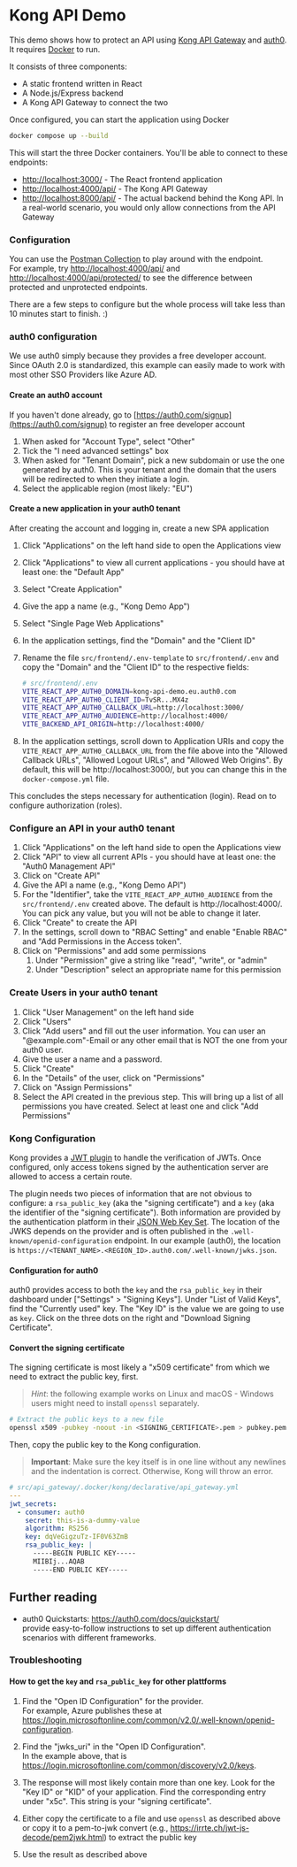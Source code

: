 # Kong API Demo

This demo shows how to protect an API using [Kong API Gateway](https://docs.konghq.com/gateway/latest/) and [auth0](https://auth0.com/). It requires [Docker](https://www.docker.com/) to run.

It consists of three components:

- A static frontend written in React
- A Node.js/Express backend
- A Kong API Gateway to connect the two

Once configured, you can start the application using Docker

```bash
docker compose up --build
```

This will start the three Docker containers. You'll be able to connect to these endpoints:

- [http://localhost:3000/](http://localhost:3000/) - The React frontend application
- [http://localhost:4000/api/](http://localhost:4000/api/) - The Kong API Gateway
- [http://localhost:8000/api/](http://localhost:8000/api/) - The actual backend behind the Kong API. In a real-world scenario, you would only allow connections from the API Gateway

### Configuration

You can use the [Postman Collection](./docs/postman/) to play around with the endpoint.  
For example, try [http://localhost:4000/api/](http://localhost:4000/api/) and [http://localhost:4000/api/protected/](http://localhost:4000/api/protected/) to see the difference between protected and unprotected endpoints.

There are a few steps to configure but the whole process will take less than 10 minutes start to finish. :)

### auth0 configuration

We use auth0 simply because they provides a free developer account. Since OAuth 2.0 is standardized, this example can easily made to work with most other SSO Providers like Azure AD.

#### Create an auth0 account

If you haven't done already, go to [https://auth0.com/signup](https://auth0.com/signup) to register an free developer account

1. When asked for "Account Type", select "Other"
1. Tick the "I need advanced settings" box
1. When asked for "Tenant Domain", pick a new subdomain or use the one generated by auth0. This is your tenant and the domain that the users will be redirected to when they initiate a login.
1. Select the applicable region (most likely: "EU")

#### Create a new application in your auth0 tenant

After creating the account and logging in, create a new SPA application

1. Click "Applications" on the left hand side to open the Applications view
1. Click "Applications" to view all current applications - you should have at least one: the "Default App"
1. Select "Create Application"
1. Give the app a name (e.g., "Kong Demo App")
1. Select "Single Page Web Applications"
1. In the application settings, find the "Domain" and the "Client ID"
1. Rename the file `src/frontend/.env-template` to `src/frontend/.env` and copy the "Domain" and the "Client ID" to the respective fields:

   ```bash
   # src/frontend/.env
   VITE_REACT_APP_AUTH0_DOMAIN=kong-api-demo.eu.auth0.com
   VITE_REACT_APP_AUTH0_CLIENT_ID=TvSR...MX4z
   VITE_REACT_APP_AUTH0_CALLBACK_URL=http://localhost:3000/
   VITE_REACT_APP_AUTH0_AUDIENCE=http://localhost:4000/
   VITE_BACKEND_API_ORIGIN=http://localhost:4000/
   ```

1. In the application settings, scroll down to Application URIs and copy the `VITE_REACT_APP_AUTH0_CALLBACK_URL` from the file above into the "Allowed Callback URLs", "Allowed Logout URLs", and "Allowed Web Origins". By default, this will be http://localhost:3000/, but you can change this in the `docker-compose.yml` file.

This concludes the steps necessary for authentication (login). Read on to configure authorization (roles).

### Configure an API in your auth0 tenant

1. Click "Applications" on the left hand side to open the Applications view
1. Click "API" to view all current APIs - you should have at least one: the "Auth0 Management API"
1. Click on "Create API"
1. Give the API a name (e.g., "Kong Demo API")
1. For the "Identifier", take the `VITE_REACT_APP_AUTH0_AUDIENCE` from the `src/frontend/.env` created above. The default is http://localhost:4000/. You can pick any value, but you will not be able to change it later.
1. Click "Create" to create the API
1. In the settings, scroll down to "RBAC Setting" and enable "Enable RBAC" and "Add Permissions in the Access token".
1. Click on "Permissions" and add some permissions
   1. Under "Permission" give a string like "read", "write", or "admin"
   1. Under "Description" select an appropriate name for this permission

### Create Users in your auth0 tenant

1. Click "User Management" on the left hand side
1. Click "Users"
1. Click "Add users" and fill out the user information. You can user an "@example.com"-Email or any other email that is NOT the one from your auth0 user.
1. Give the user a name and a password.
1. Click "Create"
1. In the "Details" of the user, click on "Permissions"
1. Click on "Assign Permissions"
1. Select the API created in the previous step. This will bring up a list of all permissions you have created. Select at least one and click "Add Permissions"

### Kong Configuration

Kong provides a [JWT plugin](https://docs.konghq.com/hub/kong-inc/jwt/) to handle the verification of JWTs. Once configured, only access tokens signed by the authentication server are allowed to access a certain route.

The plugin needs two pieces of information that are not obvious to configure: a `rsa_public_key` (aka the "signing certificate") and a `key` (aka the identifier of the "signing certificate"). Both information are provided by the authentication platform in their [JSON Web Key Set](https://www.rfc-editor.org/rfc/rfc7517#section-5). The location of the JWKS depends on the provider and is often published in the `.well-known/openid-configuration` endpoint. In our example (auth0), the location is `https://<TENANT_NAME>.<REGION_ID>.auth0.com/.well-known/jwks.json`.

#### Configuration for auth0

auth0 provides access to both the `key` and the `rsa_public_key` in their dashboard under ["Settings" > "Signing Keys"]. Under "List of Valid Keys", find the "Currently used" key. The "Key ID" is the value we are going to use as `key`. Click on the three dots on the right and "Download Signing Certificate".

#### Convert the signing certificate

The signing certificate is most likely a "x509 certificate" from which we need to extract the public key, first.

> _Hint_: the following example works on Linux and macOS - Windows users might need to install `openssl` separately.

```bash
# Extract the public keys to a new file
openssl x509 -pubkey -noout -in <SIGNING_CERTIFICATE>.pem > pubkey.pem
```

Then, copy the public key to the Kong configuration.

> **Important**: Make sure the key itself is in one line without any newlines and the indentation is correct. Otherwise, Kong will throw an error.

```yaml
# src/api_gateway/.docker/kong/declarative/api_gateway.yml
---
jwt_secrets:
  - consumer: auth0
    secret: this-is-a-dummy-value
    algorithm: RS256
    key: dqVeGigzuTz-IF0V63ZmB
    rsa_public_key: |
      -----BEGIN PUBLIC KEY-----
      MIIBIj...AQAB
      -----END PUBLIC KEY-----
```

## Further reading

- auth0 Quickstarts: https://auth0.com/docs/quickstart/  
  provide easy-to-follow instructions to set up different authentication scenarios with different frameworks.

### Troubleshooting

#### How to get the `key` and `rsa_public_key` for other plattforms

1. Find the "Open ID Configuration" for the provider.  
   For example, Azure publishes these at https://login.microsoftonline.com/common/v2.0/.well-known/openid-configuration.

1. Find the "jwks_uri" in the "Open ID Configuration".  
   In the example above, that is https://login.microsoftonline.com/common/discovery/v2.0/keys.

1. The response will most likely contain more than one key. Look for the "Key ID" or "KID" of your application. Find the corresponding entry under "x5c". This string is your "signing certificate".

1. Either copy the certificate to a file and use `openssl` as described above or copy it to a pem-to-jwk convert (e.g., https://irrte.ch/jwt-js-decode/pem2jwk.html) to extract the public key

1. Use the result as described above
